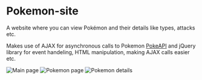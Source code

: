# Pokemon-site
A website where you can view Pokémon and their details like types, attacks etc.


Makes use of AJAX for asynchronous calls to Pokemon [PokeAPI](https://pokeapi.co/) and jQuery library for event handeling, HTML manipulation, making AJAX calls easier etc.


<img src="https://github.com/Terakonta/Pokemon-site/tree/main/pokemon-images/pokemain.PNG" alt="Main page" title="Landing page">


<img src="https://github.com/Terakonta/Pokemon-site/tree/main/pokemon-images/pokeindex.PNG" alt="Pokemon page" title="Pokemon page">


<img src="https://github.com/Terakonta/Pokemon-site/tree/main/pokemon-images/pokedetails.PNG" alt="Pokemon details" title="Pokemon details">



